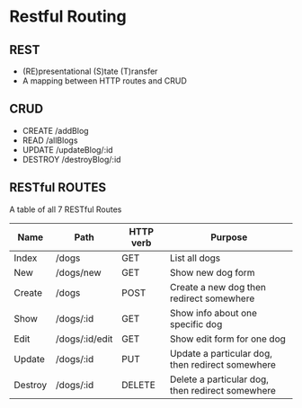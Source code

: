 # Restful Routing

## REST
* (RE)presentational (S)tate (T)ransfer
* A mapping between HTTP routes and CRUD

## CRUD
* CREATE    /addBlog
* READ      /allBlogs
* UPDATE    /updateBlog/:id
* DESTROY   /destroyBlog/:id

## RESTful ROUTES
A table of all 7 RESTful Routes

|Name    |Path           |HTTP verb  |Purpose                                          |
|--------|---------------|-----------|-------------------------------------------------|
|Index   |/dogs          |GET        |List all dogs                                    |
|New     |/dogs/new      |GET        |Show new dog form                                |
|Create  |/dogs          |POST       |Create a new dog then redirect somewhere         |
|Show    |/dogs/:id      |GET        |Show info about one specific dog                 |
|Edit    |/dogs/:id/edit |GET        |Show edit form for one dog                       |
|Update  |/dogs/:id      |PUT        |Update a particular dog, then redirect somewhere |
|Destroy |/dogs/:id      |DELETE     |Delete a particular dog, then redirect somewhere |
